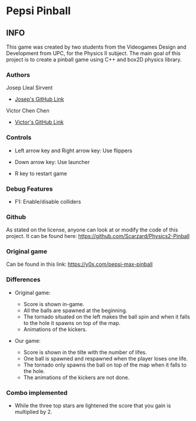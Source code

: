# Pepsi Pinball 

## INFO

This game was created by two students from the Videogames Design and Development from UPC, for the Physics II subject. 
The main goal of this project is to create a pinball game using C++ and box2D physics library.

### Authors
   
Josep Lleal Sirvent
   - [Josep's GitHub Link](https://github.com/JosepLleal)
   
Victor Chen Chen
   - [Victor's GitHub Link](https://github.com/Scarzard)

###	Controls 

- Left arrow key and Right arrow key: Use flippers

- Down arrow key: Use launcher

- R key to restart game

### Debug Features

- F1: Enable/disable colliders


### Github

As stated on the license, anyone can look at or modify the code of this project. 
It can be found here: https://github.com/Scarzard/Physics2-Pinball

### Original game

Can be found in this link: https://y0x.com/pepsi-max-pinball

### Differences

- Original game: 

	- Score is shown in-game.
	- All the balls are spawned at the beginning.
	- The tornado situated on the left makes the ball spin and when it falls to the hole it spawns on top of the map. 
	- Animations of the kickers.

- Our game:

	- Score is shown in the tilte with the number of lifes.
	- One ball is spawned and respawned when the player loses one life.
	- The tornado only spawns the ball on top of the map when it falls to the hole.
	- The animations of the kickers are not done.

### Combo implemented

- While the three top stars are lightened the score that you gain is multiplied by 2.
